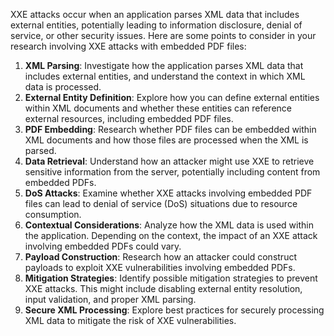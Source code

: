 XXE attacks occur when an application parses XML data that includes external entities, potentially leading to information disclosure, denial of service, or other security issues. Here are some points to consider in your research involving XXE attacks with embedded PDF files:

1. **XML Parsing**: Investigate how the application parses XML data that includes external entities, and understand the context in which XML data is processed.
2. **External Entity Definition**: Explore how you can define external entities within XML documents and whether these entities can reference external resources, including embedded PDF files.
3. **PDF Embedding**: Research whether PDF files can be embedded within XML documents and how those files are processed when the XML is parsed.
4. **Data Retrieval**: Understand how an attacker might use XXE to retrieve sensitive information from the server, potentially including content from embedded PDFs.
5. **DoS Attacks**: Examine whether XXE attacks involving embedded PDF files can lead to denial of service (DoS) situations due to resource consumption.
6. **Contextual Considerations**: Analyze how the XML data is used within the application. Depending on the context, the impact of an XXE attack involving embedded PDFs could vary.
7. **Payload Construction**: Research how an attacker could construct payloads to exploit XXE vulnerabilities involving embedded PDFs.
8. **Mitigation Strategies**: Identify possible mitigation strategies to prevent XXE attacks. This might include disabling external entity resolution, input validation, and proper XML parsing.
9. **Secure XML Processing**: Explore best practices for securely processing XML data to mitigate the risk of XXE vulnerabilities.